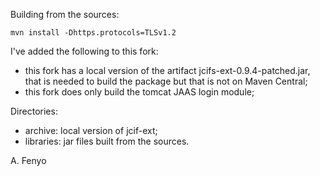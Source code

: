 
Building from the sources:

    mvn install -Dhttps.protocols=TLSv1.2

I've added the following to this fork:
- this fork has a local version of the artifact jcifs-ext-0.9.4-patched.jar, that is needed to build the package but that is not on Maven Central;
- this fork does only build the tomcat JAAS login module;

Directories:
- archive: local version of jcif-ext;
- libraries: jar files built from the sources.

A. Fenyo
